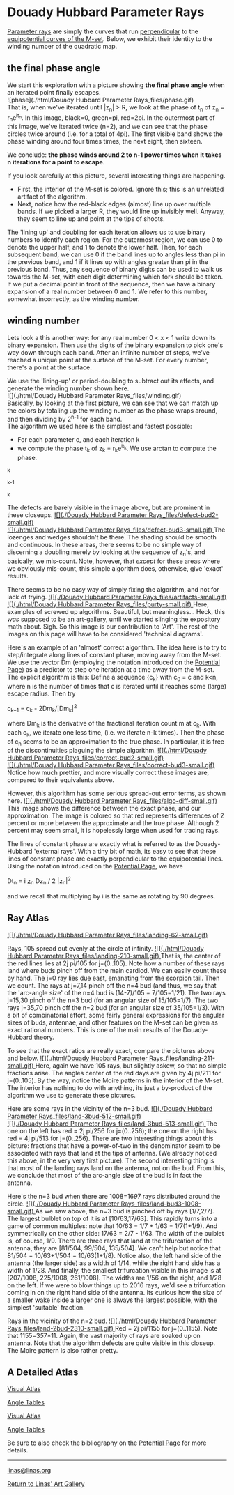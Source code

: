 # Douady Hubbard Parameter Rays

[Parameter rays](https://en.wikipedia.org/wiki/External_ray) are simply the curves that run [perpendicular](https://en.wikipedia.org/wiki/Perpendicular) to the [equipotential curves of the M-set](https://linas.org/art-gallery/escape/ray.html). Below, we exhibit their identity to the winding number of the quadratic map.




## the final phase angle
We start this exploration with a picture showing **the final phase angle** when an iterated point finally escapes.  
![phase](./html/Douady Hubbard Parameter Rays_files/phase.gif)  
That is, when we've iterated until |z<sub>n</sub>| > R, we look at the phase of t<sub>n</sub> of z<sub>n</sub> = r<sub>n</sub>e<sup>it<sub>n</sub></sup>. In this image, black=0, green=pi, red=2pi. In the outermost part of this image, we've iterated twice (n=2), and we can see that the phase circles twice around (i.e. for a total of 4pi). The first visible band shows the phase winding around four times times, the next eight, then sixteen. 


We conclude:  **the phase winds around 2 to n-1 power times when it takes n iterations for a point to escape**.

If you look carefully at this picture, several interesting things are happening. 
* First, the interior of the M-set is colored. Ignore this; this is an unrelated artifact of the algorithm. 
* Next, notice how the red-black edges (almost) line up over multiple bands. If we picked a larger R, they would line up invisibly well. Anyway, they seem to line up and point at the tips of shoots.

The 'lining up' and doubling for each iteration allows us to use binary numbers to identify each region. For the outermost region, we can use 0 to denote the upper half, and 1 to denote the lower half. Then, for each subsequent band, we can use 0 if the band lines up to angles less than pi in the previous band, and 1 if it lines up with angles greater than pi in the previous band. Thus, any sequence of binary digits can be used to walk us towards the M-set, with each digit determining which fork should be taken. If we put a decimal point in front of the sequence, then we have a binary expansion of a real number between 0 and 1\. We refer to this number, somewhat incorrectly, as the winding number.











## winding number 
Lets look a this another way: for any real number 0 < x < 1 write down its binary expansion. Then use the digits of the binary expansion to pick one's way down through each band. After an infinite number of steps, we've reached a unique point at the surface of the M-set. For every number, there's a point at the surface.

We use the 'lining-up' or period-doubling to subtract out its effects, and generate the winding number shown here.  
![](./html/Douady Hubbard Parameter Rays_files/winding.gif)  
Basically, by looking at the first picture, we can see that we can match up the colors by totaling up the winding number as the phase wraps around, and then dividing by 2<sup>n-1</sup> for each band.  
The algorithm we used here is the simplest and fastest possible:

*   For each parameter c, and each iteration k
*   we compute the phase t<sub>k</sub> of z<sub>k</sub> = r<sub>k</sub>e<sup>it<sub>k</sub></sup>. We use arctan to compute the phase.

<sub>k</sub>

<sub>k-1</sub>

<sub>k</sub>

The defects are barely visible in the image above, but are prominent in these closeups. [![](./Douady Hubbard Parameter Rays_files/defect-bud2-small.gif)](https://linas.org/art-gallery/escape/phase/defect-bud2.gif)   
[![](./html/Douady Hubbard Parameter Rays_files/defect-bud3-small.gif) ](https://linas.org/art-gallery/escape/phase/defect-bud3.gif) The lozenges and wedges shouldn't be there. The shading should be smooth and continuous. In these areas, there seems to be no simple way of discerning a doubling merely by looking at the sequence of z<sub>n</sub>'s, and basically, we mis-count. Note, however, that _except_ for these areas where we obviously mis-count, this simple algorithm does, otherwise, give 'exact' results.  

There seems to be no easy way of simply fixing the algorithm, and not for lack of trying. [![](./Douady Hubbard Parameter Rays_files/artifacts-small.gif)](https://linas.org/art-gallery/escape/phase/artifacts.gif)   
[![](./html/Douady Hubbard Parameter Rays_files/purty-small.gif) ](https://linas.org/art-gallery/escape/phase/purty.gif) Here, examples of screwed up algorithms. Beautiful, but meaningless... Heck, this _was_ supposed to be an art-gallery, until we started slinging the expository math about. Sigh. So this image is our contribution to 'Art'. The rest of the images on this page will have to be considered 'technical diagrams'.  

Here's an example of an 'almost' correct algorithm. The idea here is to try to step/integrate along lines of constant phase, moving away from the M-set. We use the vector Dm (employing the notation introduced on the [Potential Page](https://linas.org/art-gallery/escape/ray.html)) as a predictor to step one iteration at a time away from the M-set. The explicit algorithm is this: Define a sequence {c<sub>k</sub>} with c<sub>0</sub> = c and k<n, where n is the number of times that c is iterated until it reaches some (large) escape radius. Then try

c<sub>k+1</sub> = c<sub>k</sub> - 2Dm<sub>k</sub>/|Dm<sub>k</sub>|<sup>2</sup>

where Dm<sub>k</sub> is the derivative of the fractional iteration count m at c<sub>k</sub>. With each c<sub>k</sub>, we iterate one less time, (i.e. we iterate n-k times). Then the phase of c<sub>n</sub> seems to be an approximation to the true phase. In particular, it is free of the discontinuities plaguing the simple algorithm. [![](./html/Douady Hubbard Parameter Rays_files/correct-bud2-small.gif)](https://linas.org/art-gallery/escape/phase/correct-bud2.gif)   
[![](./html/Douady Hubbard Parameter Rays_files/correct-bud3-small.gif) ](https://linas.org/art-gallery/escape/phase/correct-bud3.gif) Notice how much prettier, and more visually correct these images are, compared to their equivalents above.  

However, this algorithm has some serious spread-out error terms, as shown here. [![](./html/Douady Hubbard Parameter Rays_files/algo-diff-small.gif) ](https://linas.org/art-gallery/escape/phase/algo-diff.gif) This image shows the difference between the exact phase, and our approximation. The image is colored so that red represents differences of 2 percent or more between the approximate and the true phase. Although 2 percent may seem small, it is hopelessly large when used for tracing rays.  

The lines of constant phase are exactly what is referred to as the Douady-Hubbard 'external rays'. With a tiny bit of math, its easy to see that these lines of constant phase are exactly perpendicular to the equipotential lines. Using the notation introduced on the [Potential Page](https://linas.org/art-gallery/escape/ray.html), we have

Dt<sub>n</sub> = i <u>z</u><sub>n</sub> Dz<sub>n</sub> / 2 |z<sub>n</sub>|<sup>2</sup>

and we recall that multiplying by i is the same as rotating by 90 degrees.

## Ray Atlas

[![](./html/Douady Hubbard Parameter Rays_files/landing-62-small.gif) ](https://linas.org/art-gallery/escape/phase/landing-62.gif)

Rays, 105 spread out evenly at the circle at infinity. [![](./html/Douady Hubbard Parameter Rays_files/landing-210-small.gif) ](https://linas.org/art-gallery/escape/phase/landing-210.gif) That is, the center of the red lines lies at 2j pi/105 for j=(0..105). Note how a number of these rays land where buds pinch off from the main cardiod. We can easily count these by hand. The j=0 ray lies due east, emanating from the scorpion tail. Then we count. The rays at j=7,14 pinch off the n=4 bud (and thus, we say that the 'arc-angle size' of the n=4 bud is (14-7)/105 = 7/105=1/21). The two rays j=15,30 pinch off the n=3 bud (for an angular size of 15/105=1/7). The two rays j=35,70 pinch off the n=2 bud (for an angular size of 35/105=1/3). With a bit of combinatorial effort, some fairly general expressions for the angular sizes of buds, antennae, and other features on the M-set can be given as exact rational numbers. This is one of the main results of the Douady-Hubbard theory.  

To see that the exact ratios are really exact, compare the pictures above and below. [![](./html/Douady Hubbard Parameter Rays_files/landing-211-small.gif) ](https://linas.org/art-gallery/escape/phase/landing-211.gif) Here, again we have 105 rays, but slightly askew, so that no simple fractions arise. The angles center of the red days are given by 4j pi/211 for j=(0..105). By the way, notice the Moire patterns in the interior of the M-set. The interior has nothing to do with anything, its just a by-product of the algorithm we use to generate these pictures.  

Here are some rays in the vicinity of the n=3 bud. [![](./Douady Hubbard Parameter Rays_files/land-3bud-512-small.gif)](https://linas.org/art-gallery/escape/phase/land-3bud-512.gif)   
[![](./Douady Hubbard Parameter Rays_files/land-3bud-513-small.gif) ](https://linas.org/art-gallery/escape/phase/land-3bud-513.gif) The one on the left has red = 2j pi/256 for j=(0..256); the one on the right has red = 4j pi/513 for j=(0..256). There are two interesting things about this picture: fractions that have a power-of-two in the denominator seem to be associated with rays that land at the tips of antenna. (We already noticed this above, in the very very first picture). The second interesting thing is that most of the landing rays land on the antenna, not on the bud. From this, we conclude that most of the arc-angle size of the bud is in fact the antenna.  

Here's the n=3 bud when there are 1008=16*9*7 rays distributed around the circle. [![](./Douady Hubbard Parameter Rays_files/land-bud3-1008-small.gif) ](https://linas.org/art-gallery/escape/phase/land-bud3-1008.gif) As we saw above, the n=3 bud is pinched off by rays [1/7,2/7]. The largest bulblet on top of it is at [10/63,17/63]. This rapidly turns into a game of common multiples: note that 10/63 = 1/7 + 1/63 = 1/7(1+1/9). And symmetrically on the other side: 17/63 = 2/7 - 1/63\. The width of the bulblet is, of course, 1/9. There are three rays that land at the trifurcation of the antenna, they are [81/504, 99/504, 135/504]. We can't help but notice that 81/504 = 10/63+1/504 = 10/63(1+1/8). Notice also, the left hand side of the antenna (the larger side) as a width of 1/14, while the right hand side has a width of 1/28. And finally, the smallest trifurcation visible in this image is at [207/1008, 225/1008, 261/1008]. The widths are 1/56 on the right, and 1/28 on the left. If we were to blow things up to 2016 rays, we'd see a trifurcation coming in on the right hand side of the antenna. Its curious how the size of a smaller wake inside a larger one is always the largest possible, with the simplest 'suitable' fraction.  

Rays in the vicinity of the n=2 bud. [![](./html/Douady Hubbard Parameter Rays_files/land-2bud-2310-small.gif) ](https://linas.org/art-gallery/escape/phase/land-2bud-2310.gif) Red = 2j pi/1155 for j=(0..1155). Note that 1155=3*5*7*11. Again, the vast majority of rays are soaked up on antenna. Note that the algorithm defects are quite visible in this closeup. The Moire pattern is also rather pretty.  

## A Detailed Atlas

[Visual Atlas](https://linas.org/art-gallery/escape/phase/atlas.html)

[Angle Tables](https://linas.org/art-gallery/escape/phase/arcs.html)

[Visual Atlas](https://linas.org/art-gallery/escape/phase/atlas.html)

[Angle Tables](https://linas.org/art-gallery/escape/phase/arcs.html)

Be sure to also check the bibliography on the [Potential Page](https://linas.org/art-gallery/escape/ray.html) for more details.

* * *

[linas@linas.org](mailto:linas@linas.org)

[Return to Linas' Art Gallery](https://linas.org/art-gallery/index.html)
